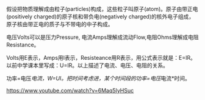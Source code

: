 假设把物质理解成由粒子(particles)构成，这些粒子叫原子(atom)。原子由带正电(positively charged)的原子核和带负电(negatively charged)的核外电子组成，原子核由带正电的质子与不带电的中子构成。

电压Volts可以是压力Pressure, 电流Amps理解成流动Flow,电阻Ohms理解成电阻Resistance。

Volts用E表示，Amps用I表示，Resisteance用R表示，用公式表示就是：E=IR。以前中学课本里写成：U=IR。以上描述了电流、电压、电阻的关系。

功率=电压*电流，W=UI。把时间考虑进，某个时间段的功率=电压*电流*时间。

https://www.youtube.com/watch?v=6Maq5IyHSuc